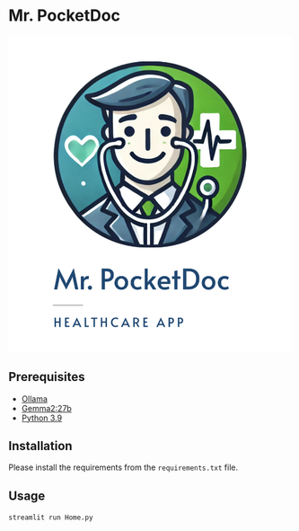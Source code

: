 # Mr. PocketDoc
![Mr. PocketDoc Logo](./img/logo-wide.png)

## Prerequisites

- [Ollama](https://ollama.com)
- [Gemma2:27b](https://ollama.com/library/gemma2:27b)
- [Python 3.9](https://www.python.org/downloads/)

## Installation
Please install the requirements from the `requirements.txt` file.

## Usage
```bash
streamlit run Home.py
```
